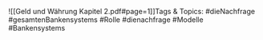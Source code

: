 
![[Geld und Währung Kapitel 2.pdf#page=1]]Tags & Topics:
   #dieNachfrage
   #gesamtenBankensystems
   #Rolle
   #dienachfrage
   #Modelle
   #Bankensystems